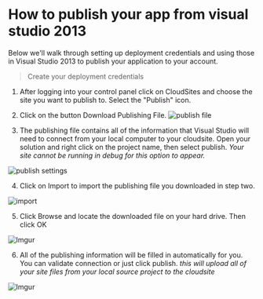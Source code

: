 How to publish your app from visual studio 2013
==================

Below we'll walk through setting up deployment credentials and using those in Visual Studio 2013 to publish your application to your account. 

>Create your deployment credentials 

1. After logging into your control panel click on CloudSites and choose the site you want to publish to. Select the "Publish" icon.
 
2. Click on the button Download Publishing File.
![publish file](https://raw.githubusercontent.com/GearHost/docs/master/Images/publishfile.png)
 
3. The publishing file contains all of the information that Visual Studio will need to connect from your local computer to your cloudsite.  Open your solution and right click on the project name, then select publish.  *Your site cannot be running in debug for this option to appear.*
 
 ![publish settings](http://i.imgur.com/mhyukAo.png)

4. Click on Import to import the publishing file you downloaded in step two.

 ![import](http://i.imgur.com/DkqAiQy.png)  

5. Click Browse and locate the downloaded file on your hard drive. Then click OK

 ![Imgur](http://i.imgur.com/13MwSSg.png)

6. All of the publishing information will be filled in automatically for you.  You can validate connection or just click publish. *this will upload all of your site files from your local source project to the cloudsite*

 ![Imgur](http://i.imgur.com/8hrwKXq.png)
  


 

